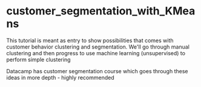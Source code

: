 # customer_segmentation_with_KMeans
This tutorial is meant as entry to show possibilities that comes with customer behavior clustering and segmentation. We'll go through manual clustering and then progress to use machine learning (unsupervised) to perform simple clustering

Datacamp has customer segmentation course which goes through these ideas in more depth - highly recommended
